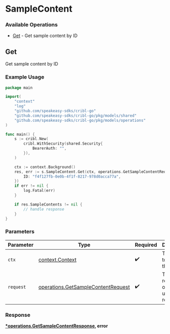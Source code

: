 # SampleContent

### Available Operations

* [Get](#get) - Get sample content by ID

## Get

Get sample content by ID

### Example Usage

```go
package main

import(
	"context"
	"log"
	"github.com/speakeasy-sdks/cribl-go"
	"github.com/speakeasy-sdks/cribl-go/pkg/models/shared"
	"github.com/speakeasy-sdks/cribl-go/pkg/models/operations"
)

func main() {
    s := cribl.New(
        cribl.WithSecurity(shared.Security{
            BearerAuth: "",
        }),
    )

    ctx := context.Background()
    res, err := s.SampleContent.Get(ctx, operations.GetSampleContentRequest{
        ID: "f4f127fb-0e0b-4f1f-8217-978d0acca77a",
    })
    if err != nil {
        log.Fatal(err)
    }

    if res.SampleContents != nil {
        // handle response
    }
}
```

### Parameters

| Parameter                                                                                | Type                                                                                     | Required                                                                                 | Description                                                                              |
| ---------------------------------------------------------------------------------------- | ---------------------------------------------------------------------------------------- | ---------------------------------------------------------------------------------------- | ---------------------------------------------------------------------------------------- |
| `ctx`                                                                                    | [context.Context](https://pkg.go.dev/context#Context)                                    | :heavy_check_mark:                                                                       | The context to use for the request.                                                      |
| `request`                                                                                | [operations.GetSampleContentRequest](../../models/operations/getsamplecontentrequest.md) | :heavy_check_mark:                                                                       | The request object to use for the request.                                               |


### Response

**[*operations.GetSampleContentResponse](../../models/operations/getsamplecontentresponse.md), error**

